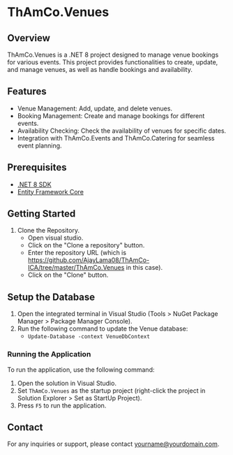 ﻿# ThAmCo.Venues

## Overview
ThAmCo.Venues is a .NET 8 project designed to manage venue bookings for various events. This project provides functionalities to create, update, and manage venues, as well as handle bookings and availability.

## Features
- Venue Management: Add, update, and delete venues.
- Booking Management: Create and manage bookings for different events.
- Availability Checking: Check the availability of venues for specific dates.
- Integration with ThAmCo.Events and ThAmCo.Catering for seamless event planning.

## Prerequisites
- [.NET 8 SDK](https://dotnet.microsoft.com/download/dotnet/8.0)
- [Entity Framework Core](https://docs.microsoft.com/en-us/ef/core/)

## Getting Started
1. Clone the Repository.
   - Open visual studio.
   - Click on the "Clone a repository" button.
   - Enter the repository URL (which is https://github.com/AjayLama08/ThAmCo-ICA/tree/master/ThAmCo.Venues in this case).
	- Click on the "Clone" button.

## Setup the Database
1. Open the integrated terminal in Visual Studio (Tools > NuGet Package Manager > Package Manager Console).
2. Run the following command to update the Venue database:
   - `Update-Database -context VenueDbContext`

### Running the Application
To run the application, use the following command:
1. Open the solution in Visual Studio.
2. Set `ThAmCo.Venues` as the startup project (right-click the project in Solution Explorer > Set as StartUp Project).
3. Press `F5` to run the application.

## Contact
For any inquiries or support, please contact [yourname@yourdomain.com](mailto:yourname@yourdomain.com).
